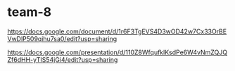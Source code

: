 # team-8

https://docs.google.com/document/d/1r6F3TgEVS4D3wOD42w7Cx33OrBEVwDlP509qihu7sa0/edit?usp=sharing

https://docs.google.com/presentation/d/110Z8WfqufklKsdPe6W4vNmZQJQZf6dHH-yTIS54jGi4/edit?usp=sharing

